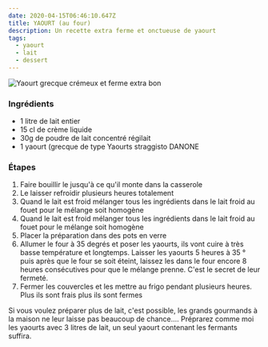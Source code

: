 ```yaml
---
date: 2020-04-15T06:46:10.647Z
title: YAOURT (au four)
description: Un recette extra ferme et onctueuse de yaourt
tags:
  - yaourt
  - lait
  - dessert
---
```

![Yaourt grecque crémeux et ferme extra bon](/assets/yaourt.jpg "Yaourt au four ")

### Ingrédients

* 1 litre de lait entier 
* 15 cl de crème liquide
* 30g de poudre de lait concentré régilait
* 1 yaourt (grecque de type Yaourts straggisto DANONE

### Étapes

1. Faire bouillir le jusqu'à ce qu'il monte dans la casserole
2. Le laisser refroidir plusieurs heures totalement
3. Quand le lait est froid mélanger tous les ingrédients dans le lait froid au fouet pour le mélange soit homogène
4. Quand le lait est froid mélanger tous les ingrédients dans le lait froid au fouet pour le mélange soit homogène
5. Placer la préparation dans des pots en verre
6. Allumer le four à 35 degrés et poser les yaourts, ils vont cuire à très basse température et longtemps. Laisser les yaourts 5 heures à 35 ° puis après que le four se soit éteint, laissez les dans le four encore 8 heures consécutives pour que le mélange prenne. C'est le secret de leur fermeté.
7. Fermer les couvercles et les mettre au frigo pendant plusieurs heures. Plus ils sont frais plus ils sont fermes

Si vous voulez préparer plus de lait, c'est possible, les grands gourmands à la maison ne leur laisse pas beaucoup de chance.... Préprarez comme moi les yaourts avec 3 litres de lait, un seul yaourt contenant les fermants suffira.
